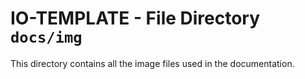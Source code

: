 # IO-TEMPLATE - File Directory **`docs/img`**

This directory contains all the image files used in the documentation. 
